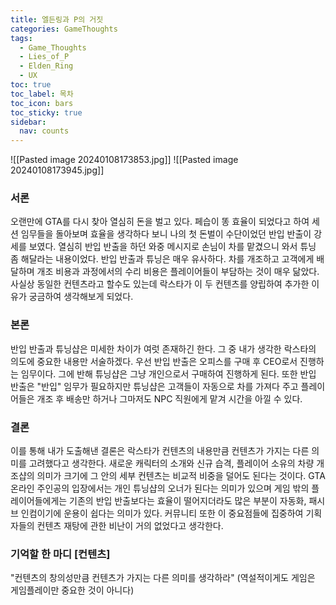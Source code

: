 ```yaml
---
title: 엘든링과 P의 거짓
categories: GameThoughts
tags:
  - Game_Thoughts
  - Lies_of_P
  - Elden_Ring
  - UX
toc: true
toc_label: 목차
toc_icon: bars
toc_sticky: true
sidebar:
  nav: counts
---
```

![[Pasted image 20240108173853.jpg]]
![[Pasted image 20240108173945.jpg]]
### 서론
오랜만에 GTA를 다시 찾아 열심히 돈을 벌고 있다. 페습이 똥 효율이 되었다고 하여 세션 임무들을 돌아보며 효율을 생각하다 보니 나의 첫 돈벌이 수단이었던 반입 반출이 강세를 보였다. 열심히 반입 반출을 하던 와중 메시지로 손님이 차를 맡겼으니 와서 튜닝 좀 해달라는 내용이었다. 반입 반출과 튜닝은 매우 유사하다. 차를 개조하고 고객에게 배달하며 개조 비용과 과정에서의 수리 비용은 플레이어들이 부담하는 것이 매우 닮았다. 사실상 동일한 컨텐츠라고 할수도 있는데 락스타가 이 두 컨텐츠를 양립하여 추가한 이유가 궁금하여 생각해보게 되었다.
### 본론
반입 반출과 튜닝샵은 미세한 차이가 여럿 존재하긴 한다. 그 중 내가 생각한 락스타의 의도에 중요한 내용만 서술하겠다. 우선 반입 반출은 오피스를 구매 후 CEO로서 진행하는 임무이다. 그에 반해 튜닝샵은 그냥 개인으로서 구매하여 진행하게 된다. 또한 반입 반출은 "반입" 임무가 필요하지만 튜닝샵은 고객들이 자동으로 차를 가져다 주고 플레이어들은 개조 후 배송만 하거나 그마저도 NPC 직원에게 맡겨 시간을 아낄 수 있다. 
### 결론
이를 통해 내가 도출해낸 결론은 락스타가 컨텐츠의 내용만큼 컨텐츠가 가지는 다른 의미를 고려했다고 생각한다. 새로운 캐릭터의 소개와 신규 습격, 플레이어 소유의 차량 개조샵의 의미가 크기에 그 안의 세부 컨텐츠는 비교적 비중을 덜어도 된다는 것이다. GTA 온라인 주인공의 입장에서는 개인 튜닝샵의 오너가 된다는 의미가 있으며 게임 밖의 플레이어들에게는 기존의 반입 반출보다는 효율이 떨어지더라도 많은 부분이 자동화, 패시브 인컴이기에 운용이 쉽다는 의미가 있다. 커뮤니티 또한 이 중요점들에 집중하여 기획자들의 컨텐츠 재탕에 관한 비난이 거의 없었다고 생각한다.
### 기억할 한 마디 [컨텐츠]
"컨텐츠의 창의성만큼 컨텐츠가 가지는 다른 의미를 생각하라" (역설적이게도 게임은 게임플레이만 중요한 것이 아니다)